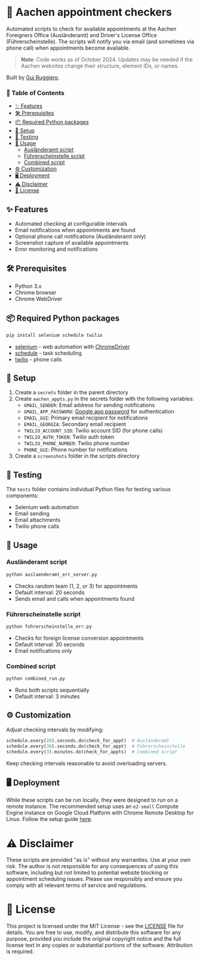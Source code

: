 # 🤖 Aachen appointment checkers

Automated scripts to check for available appointments at the Aachen Foreigners Office (Ausländeramt) and Driver's License Office (Führerscheinstelle). The scripts will notify you via email (and sometimes via phone call) when appointments become available.

> **Note**: Code works as of October 2024. Updates may be needed if the Aachen websites change their structure, element IDs, or names.

Built by [Gui Ruggiero](https://guiruggiero.com/).

### 📖 Table of Contents
- [✨ Features](#-features)
- [🛠️ Prerequisites](#️-prerequisites)
- [📦 Required Python packages](#-required-python-packages)
- [🚀 Setup](#-setup)
- [🧪 Testing](#-testing)
- [📝 Usage](#-usage)
  - [Ausländeramt script](#ausländeramt-script)
  - [Führerscheinstelle script](#führerscheinstelle-script)
  - [Combined script](#combined-script)
- [⚙️ Customization](#️-customization)
- [🖥️ Deployment](#️-deployment)
- [⚠️ Disclaimer](#️-disclaimer)
- [📄 License](#-license)

## ✨ Features

- Automated checking at configurable intervals
- Email notifications when appointments are found
- Optional phone call notifications (Ausländeramt only)
- Screenshot capture of available appointments
- Error monitoring and notifications

## 🛠️ Prerequisites

- Python 3.x
- Chrome browser
- Chrome WebDriver

## 📦 Required Python packages

```bash
pip install selenium schedule twilio
```

- [selenium](https://www.selenium.dev/documentation/webdriver/getting_started/install_library/) - web automation with [ChromeDriver](https://googlechromelabs.github.io/chrome-for-testing/)
- [schedule](https://schedule.readthedocs.io/en/stable/installation.html) - task scheduling
- [twilio](https://www.twilio.com/docs/voice/quickstart/python) - phone calls

## 🚀 Setup

1. Create a `secrets` folder in the parent directory
2. Create `aachen_appts.py` in the secrets folder with the following variables:
   - `GMAIL_SENDER`: Email address for sending notifications
   - `GMAIL_APP_PASSWORD`: [Google app password](https://myaccount.google.com/apppasswords) for authentication
   - `EMAIL_GUI`: Primary email recipient for notifications
   - `EMAIL_GEORGIA`: Secondary email recipient
   - `TWILIO_ACCOUNT_SID`: Twilio account SID (for phone calls)
   - `TWILIO_AUTH_TOKEN`: Twilio auth token
   - `TWILIO_PHONE_NUMBER`: Twilio phone number
   - `PHONE_GUI`: Phone number for notifications
3. Create a `screenshots` folder in the scripts directory

## 🧪 Testing

The `tests` folder contains individual Python files for testing various components:
- Selenium web automation
- Email sending
- Email attachments
- Twilio phone calls

## 📝 Usage

### Ausländeramt script
```bash
python auslaenderamt_err_server.py
```
- Checks random team (1, 2, or 3) for appointments
- Default interval: 20 seconds
- Sends email and calls when appointments found

### Führerscheinstelle script
```bash
python fuhrerscheinstelle_err.py
```
- Checks for foreign license conversion appointments
- Default interval: 30 seconds
- Email notifications only

### Combined script
```bash
python combined_run.py
```
- Runs both scripts sequentially
- Default interval: 3 minutes

## ⚙️ Customization

Adjust checking intervals by modifying:
```python
schedule.every(20).seconds.do(check_for_appt)  # Ausländeramt
schedule.every(30).seconds.do(check_for_appt)  # Führerscheinstelle
schedule.every(3).minutes.do(check_for_appts)  # Combined script
```
Keep checking intervals reasonable to avoid overloading servers.

## 🖥️ Deployment

While these scripts can be run locally, they were designed to run on a remote instance. The recommended setup uses an `e2-small` Compute Engine instance on Google Cloud Platform with Chrome Remote Desktop for Linux. Follow the setup guide [here](https://cloud.google.com/architecture/chrome-desktop-remote-on-compute-engine).

# ⚠️ Disclaimer

These scripts are provided "as is" without any warranties. Use at your own risk. The author is not responsible for any consequences of using this software, including but not limited to potential website blocking or appointment scheduling issues. Please use responsibly and ensure you comply with all relevant terms of service and regulations.

# 📄 License

This project is licensed under the MIT License - see the [LICENSE](LICENSE) file for details. You are free to use, modify, and distribute this software for any purpose, provided you include the original copyright notice and the full license text in any copies or substantial portions of the software. Attribution is required.